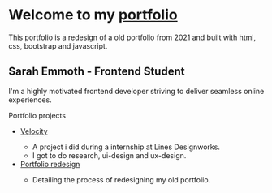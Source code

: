 <h1>Welcome to my <a href="https://emmoth.me/">portfolio</a></h1>
<p>This portfolio is a redesign of a old portfolio from 2021 and built with html, css, bootstrap and javascript.</p>


<h2>Sarah Emmoth - Frontend Student</h2>
<p>I'm a highly motivated frontend developer striving to deliver seamless online experiences.</p>

<p>Portfolio projects</p>
<ul>
  <li><a href="https://emmoth.me/Velocity.html">Velocity</a></li>
  <ul>
    <li>
    A project i did during a internship at Lines Designworks.
    </li>
    <li>
    I got to do research, ui-design and ux-design.
    </li>
  </ul>
    
  <li><a href="https://emmoth.me/portfolioCase.html">Portfolio redesign</a></li>
  <ul>
    <li>
    Detailing the process of redesigning my old portfolio.
    </li>
  </ul>
</ul>







